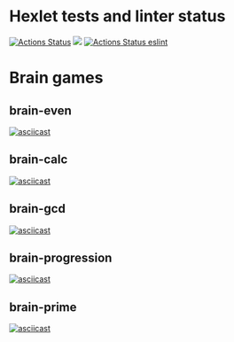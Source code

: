 # Hexlet tests and linter status
[![Actions Status](https://github.com/anatolii-serzhantov/frontend-project-lvl1/workflows/hexlet-check/badge.svg)](https://github.com/anatolii-serzhantov/frontend-project-lvl1/actions) <a href="https://codeclimate.com/github/anatolii-serzhantov/frontend-project-lvl1/maintainability"><img src="https://api.codeclimate.com/v1/badges/7bb8152869de1d858a56/maintainability" /></a> [![Actions Status eslint](https://github.com/anatolii-serzhantov/frontend-project-lvl1/actions/workflows/eslint-check.yml/badge.svg)](https://github.com/anatolii-serzhantov/frontend-project-lvl1/actions)

# Brain games
## brain-even
[![asciicast](https://asciinema.org/a/403716.svg)](https://asciinema.org/a/403716)
## brain-calc
[![asciicast](https://asciinema.org/a/403738.svg)](https://asciinema.org/a/403738)
## brain-gcd
[![asciicast](https://asciinema.org/a/403739.svg)](https://asciinema.org/a/403739)
## brain-progression
[![asciicast](https://asciinema.org/a/403742.svg)](https://asciinema.org/a/403742)
## brain-prime
[![asciicast](https://asciinema.org/a/403741.svg)](https://asciinema.org/a/403741)
